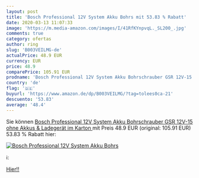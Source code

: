 ```yaml
---
layout: post
title: 'Bosch Professional 12V System Akku Bohrs mit 53.83 % Rabatt'
date: 2020-03-13 11:07:33
image: 'https://m.media-amazon.com/images/I/41RfKYnpvqL._SL200_.jpg'
comments: true
category: ofertas
author: ring
slug: 'B003VEILMG-de'
actualPrice: 48.9 EUR
currency: EUR
price: 48.9
comparePrice: 105.91 EUR
prodname: 'Bosch Professional 12V System Akku Bohrschrauber GSR 12V-15  ohne Akkus & Ladegerät  im Karton '
country: 'de'
flag: '🇩🇪'
buyurl: 'https://www.amazon.de/dp/B003VEILMG/?tag=tolees0ca-21'
descuento: '53.83'
average: '48.4'
---
```


Sie können [Bosch Professional 12V System Akku Bohrschrauber GSR 12V-15  ohne Akkus & Ladegerät  im Karton ](https://www.amazon.de/dp/B003VEILMG/?tag=tolees0ca-21) mit Preis 48.9 EUR (original: 105.91 EUR) 53.83 % Rabatt hier:

[![Bosch Professional 12V System Akku Bohrs](https://m.media-amazon.com/images/I/41RfKYnpvqL._SL200_.jpg)](https://www.amazon.de/dp/B003VEILMG/?tag=tolees0ca-21)

ℹ️:


[Hier!!](https://www.amazon.de/dp/B003VEILMG/?tag=tolees0ca-21)
